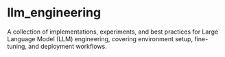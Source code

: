# llm_engineering
A collection of implementations, experiments, and best practices for Large Language Model (LLM) engineering, covering environment setup, fine-tuning, and deployment workflows.
